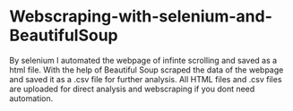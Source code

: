 # Webscraping-with-selenium-and-BeautifulSoup
By selenium I automated the webpage of infinte scrolling and saved as a html file. 
 With the help of Beautiful Soup scraped the data of the webpage and saved it as a .csv file for further analysis.
      All HTML files and .csv files are uploaded for direct analysis and webscraping if you dont need automation.
